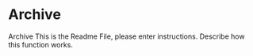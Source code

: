 # Archive
Archive
This is the Readme File, please enter instructions.
Describe how this function works.
